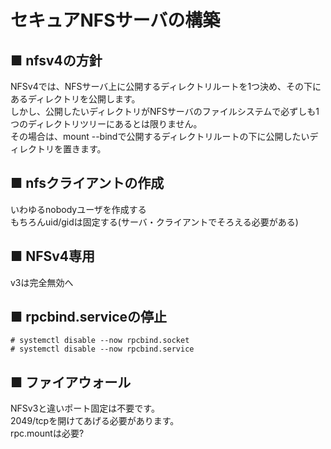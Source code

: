 # セキュアNFSサーバの構築
## ■ nfsv4の方針
NFSv4では、NFSサーバ上に公開するディレクトリルートを1つ決め、その下にあるディレクトリを公開します。  
しかし、公開したいディレクトリがNFSサーバのファイルシステムで必ずしも1つのディレクトリツリーにあるとは限りません。  
その場合は、mount --bindで公開するディレクトリルートの下に公開したいディレクトリを置きます。
## ■ nfsクライアントの作成
いわゆるnobodyユーザを作成する  
もちろんuid/gidは固定する(サーバ・クライアントでそろえる必要がある)

## ■ NFSv4専用
v3は完全無効へ

## ■ rpcbind.serviceの停止
```
# systemctl disable --now rpcbind.socket
# systemctl disable --now rpcbind.service
```

## ■ ファイアウォール
NFSv3と違いポート固定は不要です。  
2049/tcpを開けてあげる必要があります。  
rpc.mountは必要?
```
```
